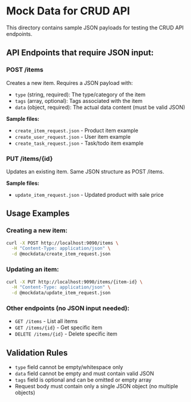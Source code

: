# Mock Data for CRUD API

This directory contains sample JSON payloads for testing the CRUD API endpoints.

## API Endpoints that require JSON input:

### POST /items
Creates a new item. Requires a JSON payload with:
- `type` (string, required): The type/category of the item
- `tags` (array, optional): Tags associated with the item  
- `data` (object, required): The actual data content (must be valid JSON)

**Sample files:**
- `create_item_request.json` - Product item example
- `create_user_request.json` - User item example  
- `create_task_request.json` - Task/todo item example

### PUT /items/{id}
Updates an existing item. Same JSON structure as POST /items.

**Sample files:**
- `update_item_request.json` - Updated product with sale price

## Usage Examples

### Creating a new item:
```bash
curl -X POST http://localhost:9090/items \
  -H "Content-Type: application/json" \
  -d @mockdata/create_item_request.json
```

### Updating an item:
```bash
curl -X PUT http://localhost:9090/items/{item-id} \
  -H "Content-Type: application/json" \
  -d @mockdata/update_item_request.json
```

### Other endpoints (no JSON input needed):
- `GET /items` - List all items
- `GET /items/{id}` - Get specific item
- `DELETE /items/{id}` - Delete specific item

## Validation Rules

- `type` field cannot be empty/whitespace only
- `data` field cannot be empty and must contain valid JSON
- `tags` field is optional and can be omitted or empty array
- Request body must contain only a single JSON object (no multiple objects) 